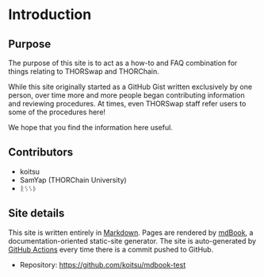 # Introduction

## Purpose

The purpose of this site is to act as a how-to and FAQ combination for things
relating to THORSwap and THORChain.

While this site originally started as a GitHub Gist written exclusively by
one person, over time more and more people began contributing information and
reviewing procedures.  At times, even THORSwap staff refer users to some of
the procedures here!

We hope that you find the information here useful.

## Contributors

- koitsu
- SamYap (THORChain University)
- ᚱᛊᛊᚦ

## Site details

This site is written entirely in [Markdown].  Pages are rendered by [mdBook], a
documentation-oriented static-site generator.  The site is auto-generated by
[GitHub Actions] every time there is a commit pushed to GitHub.

- Repository: https://github.com/koitsu/mdbook-test

[GitHub Actions]: https://docs.github.com/en/actions
[Markdown]: https://rust-lang.github.io/mdBook/format/markdown.html
[mdBook]: https://rust-lang.github.io/mdBook/

